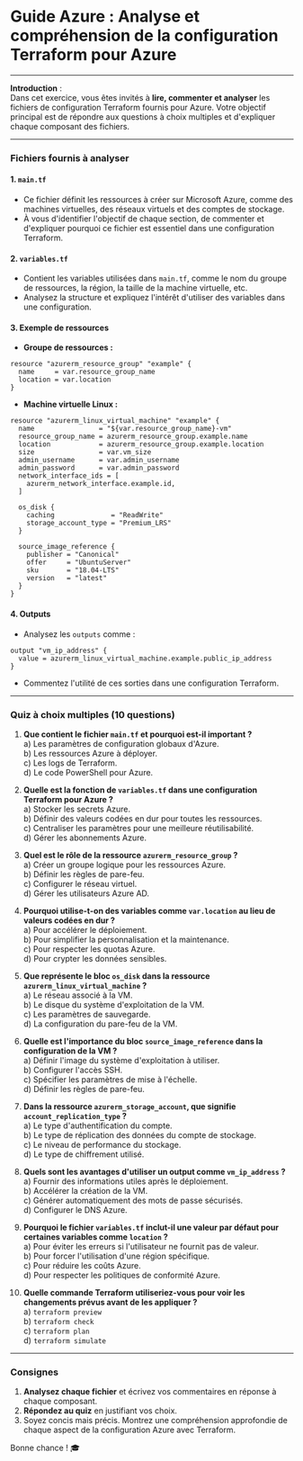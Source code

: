 # Guide Azure : Analyse et compréhension de la configuration Terraform pour Azure

---

**Introduction** :  
Dans cet exercice, vous êtes invités à **lire, commenter et analyser** les fichiers de configuration Terraform fournis pour Azure. Votre objectif principal est de répondre aux questions à choix multiples et d'expliquer chaque composant des fichiers.

---

### Fichiers fournis à analyser

#### **1. `main.tf`**
- Ce fichier définit les ressources à créer sur Microsoft Azure, comme des machines virtuelles, des réseaux virtuels et des comptes de stockage.
- À vous d'identifier l'objectif de chaque section, de commenter et d'expliquer pourquoi ce fichier est essentiel dans une configuration Terraform.

#### **2. `variables.tf`**
- Contient les variables utilisées dans `main.tf`, comme le nom du groupe de ressources, la région, la taille de la machine virtuelle, etc.
- Analysez la structure et expliquez l'intérêt d'utiliser des variables dans une configuration.

#### **3. Exemple de ressources**  
   - **Groupe de ressources :**  
   ```hcl
   resource "azurerm_resource_group" "example" {
     name     = var.resource_group_name
     location = var.location
   }
   ```
   - **Machine virtuelle Linux :**  
   ```hcl
   resource "azurerm_linux_virtual_machine" "example" {
     name                = "${var.resource_group_name}-vm"
     resource_group_name = azurerm_resource_group.example.name
     location            = azurerm_resource_group.example.location
     size                = var.vm_size
     admin_username      = var.admin_username
     admin_password      = var.admin_password
     network_interface_ids = [
       azurerm_network_interface.example.id,
     ]

     os_disk {
       caching              = "ReadWrite"
       storage_account_type = "Premium_LRS"
     }

     source_image_reference {
       publisher = "Canonical"
       offer     = "UbuntuServer"
       sku       = "18.04-LTS"
       version   = "latest"
     }
   }
   ```

#### **4. Outputs**
   - Analysez les `outputs` comme :  
   ```hcl
   output "vm_ip_address" {
     value = azurerm_linux_virtual_machine.example.public_ip_address
   }
   ```
   - Commentez l'utilité de ces sorties dans une configuration Terraform.

---

### Quiz à choix multiples (10 questions)

1. **Que contient le fichier `main.tf` et pourquoi est-il important ?**  
   a) Les paramètres de configuration globaux d'Azure.  
   b) Les ressources Azure à déployer.  
   c) Les logs de Terraform.  
   d) Le code PowerShell pour Azure.  

2. **Quelle est la fonction de `variables.tf` dans une configuration Terraform pour Azure ?**  
   a) Stocker les secrets Azure.  
   b) Définir des valeurs codées en dur pour toutes les ressources.  
   c) Centraliser les paramètres pour une meilleure réutilisabilité.  
   d) Gérer les abonnements Azure.  

3. **Quel est le rôle de la ressource `azurerm_resource_group` ?**  
   a) Créer un groupe logique pour les ressources Azure.  
   b) Définir les règles de pare-feu.  
   c) Configurer le réseau virtuel.  
   d) Gérer les utilisateurs Azure AD.  

4. **Pourquoi utilise-t-on des variables comme `var.location` au lieu de valeurs codées en dur ?**  
   a) Pour accélérer le déploiement.  
   b) Pour simplifier la personnalisation et la maintenance.  
   c) Pour respecter les quotas Azure.  
   d) Pour crypter les données sensibles.  

5. **Que représente le bloc `os_disk` dans la ressource `azurerm_linux_virtual_machine` ?**  
   a) Le réseau associé à la VM.  
   b) Le disque du système d'exploitation de la VM.  
   c) Les paramètres de sauvegarde.  
   d) La configuration du pare-feu de la VM.  

6. **Quelle est l'importance du bloc `source_image_reference` dans la configuration de la VM ?**  
   a) Définir l'image du système d'exploitation à utiliser.  
   b) Configurer l'accès SSH.  
   c) Spécifier les paramètres de mise à l'échelle.  
   d) Définir les règles de pare-feu.  

7. **Dans la ressource `azurerm_storage_account`, que signifie `account_replication_type` ?**  
   a) Le type d'authentification du compte.  
   b) Le type de réplication des données du compte de stockage.  
   c) Le niveau de performance du stockage.  
   d) Le type de chiffrement utilisé.  

8. **Quels sont les avantages d'utiliser un output comme `vm_ip_address` ?**  
   a) Fournir des informations utiles après le déploiement.  
   b) Accélérer la création de la VM.  
   c) Générer automatiquement des mots de passe sécurisés.  
   d) Configurer le DNS Azure.  

9. **Pourquoi le fichier `variables.tf` inclut-il une valeur par défaut pour certaines variables comme `location` ?**  
   a) Pour éviter les erreurs si l'utilisateur ne fournit pas de valeur.  
   b) Pour forcer l'utilisation d'une région spécifique.  
   c) Pour réduire les coûts Azure.  
   d) Pour respecter les politiques de conformité Azure.  

10. **Quelle commande Terraform utiliseriez-vous pour voir les changements prévus avant de les appliquer ?**  
    a) `terraform preview`  
    b) `terraform check`  
    c) `terraform plan`  
    d) `terraform simulate`  

---

### Consignes

1. **Analysez chaque fichier** et écrivez vos commentaires en réponse à chaque composant.
2. **Répondez au quiz** en justifiant vos choix.
3. Soyez concis mais précis. Montrez une compréhension approfondie de chaque aspect de la configuration Azure avec Terraform.

Bonne chance ! 🎓
